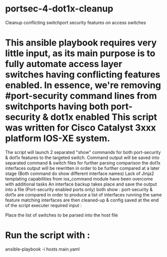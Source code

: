 # portsec-4-dot1x-cleanup
Cleanup conflicting switchport security features on access switches

# This ansible playbook requires very little input, as its main purpose is to fully automate access layer switches having conflicting features enabled. In essence, we're removing #port-security command lines from switchports having both port-security & dot1x enabled This script was written for Cisco Catalyst 3xxx platform IOS-XE system.

The script will launch 2 separated "show" commands for both port-security & dot1x features to the targeted switch.
Command output will be saved into separated command & switch files for further parsing comparison
the dot1x interfaces output will be rewritten in order to be further compared at a later stage (Both command do show different interface names)
Lack of Jinja2 templating capabilities from ios_command module have been overcome with additional tasks
An interface backup takes place and save the output into a file (Port-security enabled ports only)
both show : port-security & dot1x are compared in order to produce a list of interfaces running the same feature
matching interfaces are then cleaned-up & config saved at the end of the script
executer required input :

Place the list of switches to be parsed into the host file

# Run the script with : 

ansible-playbook -i hosts main.yaml
